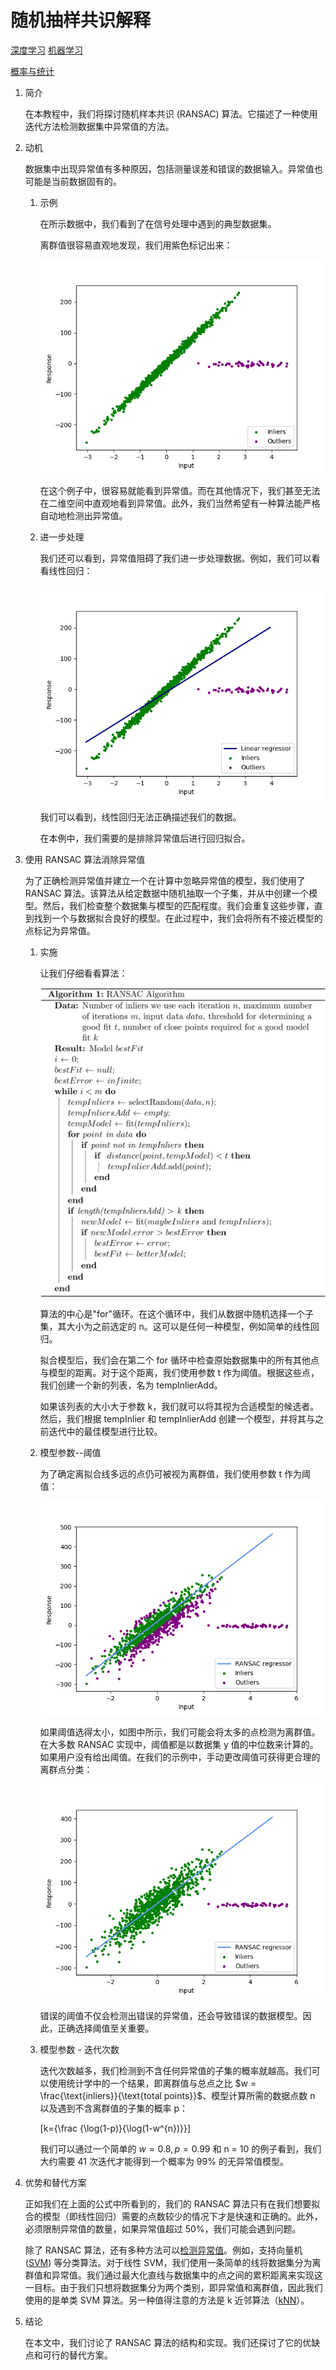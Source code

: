 # 随机抽样共识解释

[深度学习](https://www.baeldung.com/cs/category/ai/deep-learning) [机器学习](https://www.baeldung.com/cs/category/ai/ml)

[概率与统计](https://www.baeldung.com/cs/tag/probability-and-statistics)

1. 简介

    在本教程中，我们将探讨随机样本共识 (RANSAC) 算法。它描述了一种使用迭代方法检测数据集中异常值的方法。

2. 动机

    数据集中出现异常值有多种原因，包括测量误差和错误的数据输入。异常值也可能是当前数据固有的。

    1. 示例

        在所示数据中，我们看到了在信号处理中遇到的典型数据集。

        离群值很容易直观地发现，我们用紫色标记出来：

        ![可视化检测异常值](pic/Figure_2.webp)

        在这个例子中，很容易就能看到异常值。而在其他情况下，我们甚至无法在二维空间中直观地看到异常值。此外，我们当然希望有一种算法能严格自动地检测出异常值。

    2. 进一步处理

        我们还可以看到，异常值阻碍了我们进一步处理数据。例如，我们可以看看线性回归：

        ![整体回归拟合](pic/Figure_3.webp)

        我们可以看到，线性回归无法正确描述我们的数据。

        在本例中，我们需要的是排除异常值后进行回归拟合。

3. 使用 RANSAC 算法消除异常值

    为了正确检测异常值并建立一个在计算中忽略异常值的模型，我们使用了 RANSAC 算法。该算法从给定数据中随机抽取一个子集，并从中创建一个模型。然后，我们检查整个数据集与模型的匹配程度。我们会重复这些步骤，直到找到一个与数据拟合良好的模型。在此过程中，我们会将所有不接近模型的点标记为异常值。

    1. 实施

        让我们仔细看看算法：

        ![由QuickLaTeX.com渲染](pic/quicklatex.com-4afef52f571b36ad36aaa6a036819d41_l3.svg)

        算法的中心是"for"循环。在这个循环中，我们从数据中随机选择一个子集，其大小为之前选定的 n。这可以是任何一种模型，例如简单的线性回归。

        拟合模型后，我们会在第二个 for 循环中检查原始数据集中的所有其他点与模型的距离。对于这个距离，我们使用参数 t 作为阈值。根据这些点，我们创建一个新的列表，名为 tempInlierAdd。

        如果该列表的大小大于参数 k，我们就可以将其视为合适模型的候选者。然后，我们根据 tempInlier 和 tempInlierAdd 创建一个模型，并将其与之前迭代中的最佳模型进行比较。

    2. 模型参数--阈值

        为了确定离拟合线多远的点仍可被视为离群值，我们使用参数 t 作为阈值：

        ![错误选择的阈值参数](pic/threshhold.webp)

        如果阈值选得太小，如图中所示，我们可能会将太多的点检测为离群值。在大多数 RANSAC 实现中，阈值都是以数据集 y 值的中位数来计算的。如果用户没有给出阈值。在我们的示例中，手动更改阈值可获得更合理的离群点分类：

        ![正确的阈值参数](pic/threshhold2.webp)

        错误的阈值不仅会检测出错误的异常值，还会导致错误的数据模型。因此，正确选择阈值至关重要。

    3. 模型参数 - 迭代次数

        迭代次数越多，我们检测到不含任何异常值的子集的概率就越高。我们可以使用统计学中的一个结果，即离群值与总点之比 $w = \frac{\text{inliers}}{\text{total points}}$、模型计算所需的数据点数 n 以及遇到不含离群值的子集的概率 p：

        \[k={\frac {\log(1-p)}{\log(1-w^{n})}}\]

        我们可以通过一个简单的 $w = 0.8, p = 0.99$ 和 n = 10 的例子看到，我们大约需要 41 次迭代才能得到一个概率为 99% 的无异常值模型。

4. 优势和替代方案

    正如我们在上面的公式中所看到的，我们的 RANSAC 算法只有在我们想要拟合的模型（即线性回归）需要的点数较少的情况下才是快速和正确的。此外，必须限制异常值的数量，如果异常值超过 50%，我们可能会遇到问题。

    除了 RANSAC 算法，还有多种方法可以[检测异常值](https://www.baeldung.com/cs/ml-outlier-detection-handling)。例如，支持向量机 ([SVM](https://www.baeldung.com/cs/svm-multiclass-classification)) 等分类算法。对于线性 SVM，我们使用一条简单的线将数据集分为离群值和异常值。我们通过最大化直线与数据集中的点之间的累积距离来实现这一目标。由于我们只想将数据集分为两个类别，即异常值和离群值，因此我们使用的是单类 SVM 算法。另一种值得注意的方法是 k 近邻算法（[kNN](https://www.baeldung.com/cs/k-nearest-neighbors)）。

5. 结论

    在本文中，我们讨论了 RANSAC 算法的结构和实现。我们还探讨了它的优缺点和可行的替代方案。
